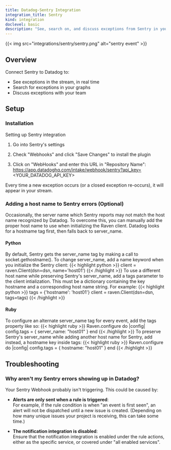 ```yaml
---
title: Datadog-Sentry Integration
integration_title: Sentry
kind: integration
doclevel: basic
description: "See, search on, and discuss exceptions from Sentry in your event stream."
---
```


{{< img src="integrations/sentry/sentry.png" alt="sentry event" >}}

## Overview

Connect Sentry to Datadog to:

* See exceptions in the stream, in real time
* Search for exceptions in your graphs
* Discuss exceptions with your team

## Setup
### Installation

Setting up Sentry integration

1. Go into Sentry's settings

2. Check "Webhooks" and click "Save Changes" to install the plugin

3. Click on "WebHooks" and enter this URL in "Repository Name":
https://app.datadoghq.com/intake/webhook/sentry?api_key=<YOUR_DATADOG_API_KEY>

Every time a new exception occurs (or a closed exception re-occurs), it will appear in your stream.

### Adding a host name to Sentry errors (Optional)

Occasionally, the server name which Sentry reports may not match the host name recognized by Datadog. To overcome this, you can manually add the proper host name to use when initializing the Raven client. Datadog looks for a hostname tag first, then falls back to server_name.

#### Python

By default, Sentry gets the server_name tag by making a call to socket.gethostname(). To change server_name, add a name keyword when you initialize the Sentry client:
{{< highlight python >}}
client = raven.Client(dsn=dsn, name='host01')
{{< /highlight >}}
To use a different host name while preserving Sentry's server_name, add a tags parameter to the client intialization. This must be a dictionary containing the key hostname and a corresponding host name string. For example:
{{< highlight python >}}
tags = {'hostname': 'host01'}
client = raven.Client(dsn=dsn, tags=tags)
{{< /highlight >}}

#### Ruby

To configure an alternate server_name tag for every event, add the tags property like so:
{{< highlight ruby >}}
Raven.configure do |config|
  config.tags = { server_name: "host01" }
end
{{< /highlight >}}
To preserve Sentry's server_name while adding another host name for Sentry, add instead, a hostname key inside tags:
{{< highlight ruby >}}
Raven.configure do |config|
  config.tags = { hostname: "host01" }
end
{{< /highlight >}}

## Troubleshooting
### Why aren't my Sentry errors showing up in Datadog?

Your Sentry Webhook probably isn't triggering. This could be caused by:

* **Alerts are only sent when a rule is triggered**:<br>
For example, if the rule condition is when "an event is first seen", an alert will not be dispatched until a new issue is created. (Depending on how many unique issues your project is receiving, this can take some time.) 

* **The notification integration is disabled**:<br>
Ensure that the notification integration is enabled under the rule actions, either as the specific service, or covered under "all enabled services".